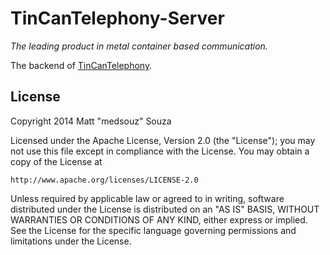 TinCanTelephony-Server
===============
*The leading product in metal container based communication.*

The backend of [TinCanTelephony](https://github.com/medsouz/TinCanTelephony).

License
-------
Copyright 2014 Matt "medsouz" Souza

Licensed under the Apache License, Version 2.0 (the "License");
you may not use this file except in compliance with the License.
You may obtain a copy of the License at

    http://www.apache.org/licenses/LICENSE-2.0

Unless required by applicable law or agreed to in writing, software
distributed under the License is distributed on an "AS IS" BASIS,
WITHOUT WARRANTIES OR CONDITIONS OF ANY KIND, either express or implied.
See the License for the specific language governing permissions and
limitations under the License.